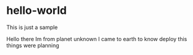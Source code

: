 # hello-world
This is just a sample


Hello there Im from planet unknown I came to earth to know deploy this things were planning 
